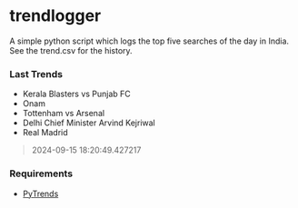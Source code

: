 # trendlogger
A simple python script which logs the top five searches of the day in India.<br>See the trend.csv for the history.<br>

<!-- Last Trends -->
### Last Trends
* Kerala Blasters vs Punjab FC
* Onam
* Tottenham vs Arsenal
* Delhi Chief Minister Arvind Kejriwal
* Real Madrid
> 2024-09-15 18:20:49.427217

<!-- Requirements -->
### Requirements
* [PyTrends](https://github.com/dreyco676/pytrends)
